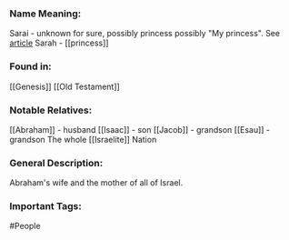 ### Name Meaning:
Sarai - unknown for sure, possibly princess possibly "My princess". See [article](https://armstronginstitute.org/818-what-does-the-name-sarai-really-mean)
Sarah - [[princess]]

### Found in:
[[Genesis]]
[[Old Testament]]

### Notable Relatives:
[[Abraham]] - husband
[[Isaac]] - son
[[Jacob]] - grandson
[[Esau]] - grandson
The whole [[Israelite]] Nation

### General Description:
Abraham's wife and the mother of all of Israel.
### Important Tags:
#People